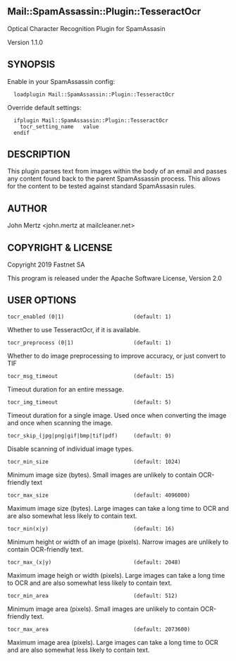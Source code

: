 ## Mail::SpamAssassin::Plugin::TesseractOcr

Optical Character Recognition Plugin for SpamAssasin

Version 1.1.0

## SYNOPSIS

Enable in your SpamAssassin config:

	  loadplugin Mail::SpamAssassin::Plugin::TesseractOcr

Override default settings:

	  ifplugin Mail::SpamAssassin::Plugin::TesseractOcr
	    tocr_setting_name   value
	  endif

## DESCRIPTION

This plugin parses text from images within the body of an email and
passes any content found back to the parent SpamAssassin process.
This allows for the content to be tested against standard SpamAssasin
rules.

## AUTHOR

John Mertz <john.mertz at mailcleaner.net>

## COPYRIGHT & LICENSE

Copyright 2019 Fastnet SA

This program is released under the Apache Software License, Version 2.0

## USER OPTIONS

	tocr_enabled (0|1)                      (default: 1)

Whether to use TesseractOcr, if it is available.

	tocr_preprocess (0|1)                   (default: 1)

Whether to do image preprocessing to improve accuracy, or just convert to TIF

	tocr_msg_timeout                        (default: 15)

Timeout duration for an entire message.

	tocr_img_timeout                        (default: 5)

Timeout duration for a single image. Used once when converting the image and once when scanning the image.

	tocr_skip_(jpg|png|gif|bmp|tif|pdf)     (default: 0)

Disable scanning of individual image types.

	tocr_min_size                           (default: 1024)

Minimum image size (bytes). Small images are unlikely to contain OCR-friendly text

	tocr_max_size                           (default: 4096000)

Maximum image size (bytes). Large images can take a long time to OCR and are also somewhat less likely to contain text.

	tocr_min(x|y)                           (default: 16)

Minimum height or width of an image (pixels). Narrow  images are unlikely to contain OCR-friendly text.

	tocr_max_(x|y)                          (default: 2048)

Maximum image heigh or width (pixels). Large images can take a long time to OCR and are also somewhat less likely to contain text.

	tocr_min_area                           (default: 512)

Minimum image area (pixels). Small images are unlikely to contain OCR-friendly text.

	tocr_max_area                           (default: 2073600)

Maximum image area (pixels). Large images can take a long time to OCR and are also somewhat less likely to contain text.
